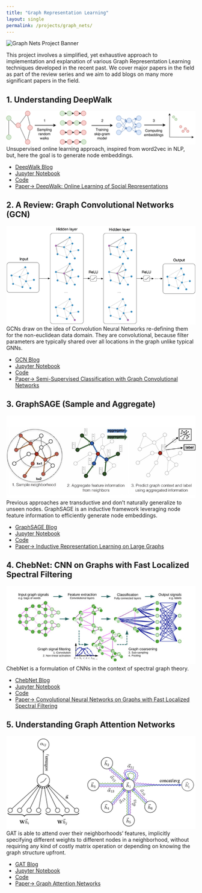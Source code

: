 ```yaml
---
title: "Graph Representation Learning"
layout: single
permalink: /projects/graph_nets/
---
```

![Graph Nets Project Banner](/assets/images/graph_nets.png)

This project involves a simplified, yet exhaustive approach to implementation and explanation of various Graph Representation Learning techniques developed in the recent past. We cover major papers in the field as part of the review series and we aim to add blogs on many more significant papers in the field.

## 1. Understanding DeepWalk
![DeepWalk Diagram](/assets/images/understanding_deepwalk.png)
Unsupervised online learning approach, inspired from word2vec in NLP, but, here the goal is to generate node embeddings.
- [DeepWalk Blog](https://dsgiitr.com/blogs/deepwalk)
- [Jupyter Notebook](https://github.com/dsgiitr/graph_nets/blob/master/DeepWalk/DeepWalk_Blog%2BCode.ipynb)
- [Code](https://github.com/dsgiitr/graph_nets/blob/master/DeepWalk/DeepWalk.py)
- [Paper-> DeepWalk: Online Learning of Social Representations](https://arxiv.org/abs/1403.6652)

## 2. A Review: Graph Convolutional Networks (GCN)
![GCN](/assets/images/gcn_architecture.png)
GCNs draw on the idea of Convolution Neural Networks re-defining them for the non-euclidean data domain. They are convolutional, because filter parameters are typically shared over all locations in the graph unlike typical GNNs.
- [GCN Blog](https://dsgiitr.com/blogs/gcn)
- [Jupyter Notebook](https://github.com/dsgiitr/graph_nets/blob/master/GCN/GCN_Blog%2BCode.ipynb)
- [Code](https://github.com/dsgiitr/graph_nets/blob/master/GCN/GCN.py)
- [Paper-> Semi-Supervised Classification with Graph Convolutional Networks](https://arxiv.org/abs/1609.02907)

## 3. GraphSAGE (Sample and Aggregate)
![SAGE](/assets/images/GraphSAGE_cover.jpg)
Previous approaches are transductive and don’t naturally generalize to unseen nodes. GraphSAGE is an inductive framework leveraging node feature information to efficiently generate node embeddings.
- [GraphSAGE Blog](https://dsgiitr.com/blogs/graphsage)
- [Jupyter Notebook](https://github.com/dsgiitr/graph_nets/blob/master/GraphSAGE/GraphSAGE_Code%2BBlog.ipynb)
- [Code](https://github.com/dsgiitr/graph_nets/blob/master/GraphSAGE/GraphSAGE.py)
- [Paper-> Inductive Representation Learning on Large Graphs]([https://arxiv.org](https://arxiv.org/abs/1706.02216))

## 4. ChebNet: CNN on Graphs with Fast Localized Spectral Filtering
![ChebNet](/assets/images/ChebNet.jpg)
ChebNet is a formulation of CNNs in the context of spectral graph theory.

- [ChebNet Blog](https://dsgiitr.com/blogs/chebnet/)
- [Jupyter Notebook](https://github.com/dsgiitr/graph_nets/blob/master/ChebNet/Chebnet_Blog%2BCode.ipynb)
- [Code](https://github.com/dsgiitr/graph_nets/blob/master/ChebNet/coarsening.py)
- [Paper-> Convolutional Neural Networks on Graphs with Fast Localized Spectral Filtering](https://arxiv.org/abs/1606.09375)

## 5. Understanding Graph Attention Networks
![GAT](/assets/images/GAT_cover.jpg)
GAT is able to attend over their neighborhoods’ features, implicitly specifying different weights to different nodes in a neighborhood, without requiring any kind of costly matrix operation or depending on knowing the graph structure upfront.

- [GAT Blog](https://dsgiitr.com/blogs/gat)
- [Jupyter Notebook](https://github.com/dsgiitr/graph_nets/blob/master/GAT/GAT_Blog%2BCode.ipynb)
- [Code](https://github.com/dsgiitr/graph_nets/blob/master/GAT/GAT_PyG.py)
- [Paper-> Graph Attention Networks](https://arxiv.org/abs/1710.10903)
